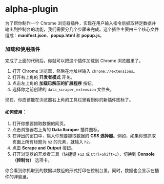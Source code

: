 # alpha-plugin

为了帮你制作一个 Chrome 浏览器插件，实现在用户输入指令后抓取特定数据并输出到控制台的功能，我们需要分几个步骤来完成。这个插件主要由三个核心文件组成：**manifest.json**、**popup.html** 和 **popup.js**。

### 加载和使用插件

完成了上面的代码后，你就可以把这个插件加载到 Chrome 浏览器里了。

1.  打开 Chrome 浏览器，然后在地址栏输入 `chrome://extensions`。
2.  打开右上角的 **开发者模式** 开关。
3.  点击左上角的 **加载已解压的扩展程序** 按钮。
4.  选择你之前创建的 `data_scraper_extension` 文件夹。

现在，你应该能在浏览器右上角的工具栏里看到你的新插件图标了。

#### **如何使用：**

1.  打开你想要抓取数据的网页。
2.  点击浏览器右上角的 **Data Scraper** 插件图标。
3.  在弹出的窗口中，输入你想要抓取数据的 **CSS 选择器**。例如，如果你想抓取页面上所有标题为 `h2` 的元素，就输入 `h2`。
4.  点击 **Scrape and Output** 按钮。
5.  打开浏览器的开发者工具（快捷键 `F12` 或 `Ctrl+Shift+I`），切换到 **Console（控制台）** 选项卡。

你会看到你抓取到的数据以数组的形式打印在控制台里。同时，数据也会显示在插件的弹窗里。

